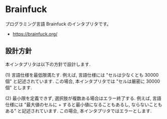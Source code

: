 # Brainfuck

プログラミング言語 Brainfuck のインタプリタです。

 * https://brainfuck.org/

## 設計方針

本インタプリタは以下の方針で設計します.

(1) 言語仕様を最低限満たす.
例えば, 言語仕様には "セルは少なくとも 30000 個" と記述されています.
この場合, 本インタプリタでは "セルは厳密に 30000 個" とします.

(2) 最小限を定義できず, 選択肢が複数ある場合はエラー終了する.
例えば, 言語仕様には "最大値のセルに + すると最小値になることもあるし, ならないこともある" と記述されています.
この場合, 本インタプリタではエラーとします.

